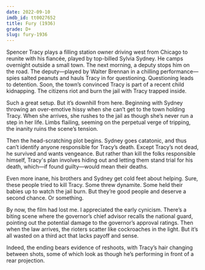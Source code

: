 ```yaml
---
date: 2022-09-10
imdb_id: tt0027652
title: Fury (1936)
grade: D+
slug: fury-1936
---
```


Spencer Tracy plays a filling station owner driving west from Chicago to reunite with his fiancée, played by top-billed Sylvia Sydney. He camps overnight outside a small town. The next morning, a deputy stops him on the road. The deputy—played by Walter Brennan in a chilling performance—spies salted peanuts and hauls Tracy in for questioning. Questioning leads to detention. Soon, the town’s convinced Tracy is part of a recent child kidnapping. The citizens riot and burn the jail with Tracy trapped inside.

<!-- end -->

Such a great setup. But it’s downhill from here. Beginning with Sydney throwing an over-emotive hissy when she can’t get to the town holding Tracy. When she arrives, she rushes to the jail as though she’s never run a step in her life. Limbs flailing, seeming on the perpetual verge of tripping, the inanity ruins the scene’s tension.

Then the head-scratching plot begins. Sydney goes catatonic, and thus can’t identify anyone responsible for Tracy’s death. Except Tracy’s not dead, he survived and wants vengeance. But rather than kill the folks responsible himself, Tracy's plan involves hiding out and letting them stand trial for his death, which—if found guilty—would mean their deaths.

Even more inane, his brothers and Sydney get cold feet about helping. Sure, these people tried to kill Tracy. Some threw dynamite. Some held their babies up to watch the jail burn. But they’re good people and deserve a second chance. Or something.

By now, the film had lost me. I appreciated the early cynicism. There’s a biting scene where the governor’s chief advisor recalls the national guard, pointing out the potential damage to the governor’s approval ratings. Then when the law arrives, the rioters scatter like cockroaches in the light. But it’s all wasted on a third act that lacks payoff and sense.

Indeed, the ending bears evidence of reshoots, with Tracy’s hair changing between shots, some of which look as though he’s performing in front of a rear projection.